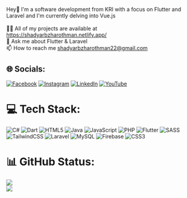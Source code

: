 Hey👋 I'm a software development from KRI with a focus on Flutter and Laravel and I'm currently delving into Vue.js<br><br>👨‍💻 All of my projects are available at https://shadyarbzharothman.netlify.app/<br>💬 Ask me about Flutter & Laravel<br>📫 How to reach me shadyarbzharothman22@gmail.com


## 🌐 Socials:
[![Facebook](https://img.shields.io/badge/Facebook-%231877F2.svg?logo=Facebook&logoColor=white)](https://facebook.com/ShadyarBzharOthman) [![Instagram](https://img.shields.io/badge/Instagram-%23E4405F.svg?logo=Instagram&logoColor=white)](https://instagram.com/shadyarbzharothman) [![LinkedIn](https://img.shields.io/badge/LinkedIn-%230077B5.svg?logo=linkedin&logoColor=white)](https://linkedin.com/in/shadyarbzharothman) [![YouTube](https://img.shields.io/badge/YouTube-%23FF0000.svg?logo=YouTube&logoColor=white)](https://youtube.com/@techwithshadyar) 

# 💻 Tech Stack:
![C#](https://img.shields.io/badge/c%23-%23239120.svg?style=flat&logo=csharp&logoColor=white) ![Dart](https://img.shields.io/badge/dart-%230175C2.svg?style=flat&logo=dart&logoColor=white) ![HTML5](https://img.shields.io/badge/html5-%23E34F26.svg?style=flat&logo=html5&logoColor=white) ![Java](https://img.shields.io/badge/java-%23ED8B00.svg?style=flat&logo=openjdk&logoColor=white) ![JavaScript](https://img.shields.io/badge/javascript-%23323330.svg?style=flat&logo=javascript&logoColor=%23F7DF1E) ![PHP](https://img.shields.io/badge/php-%23777BB4.svg?style=flat&logo=php&logoColor=white) ![Flutter](https://img.shields.io/badge/Flutter-%2302569B.svg?style=flat&logo=Flutter&logoColor=white) ![SASS](https://img.shields.io/badge/SASS-hotpink.svg?style=flat&logo=SASS&logoColor=white) ![TailwindCSS](https://img.shields.io/badge/tailwindcss-%2338B2AC.svg?style=flat&logo=tailwind-css&logoColor=white) ![Laravel](https://img.shields.io/badge/laravel-%23FF2D20.svg?style=flat&logo=laravel&logoColor=white) ![MySQL](https://img.shields.io/badge/mysql-%2300000f.svg?style=flat&logo=mysql&logoColor=white) ![Firebase](https://img.shields.io/badge/Firebase-039BE5?style=flat&logo=Firebase&logoColor=white) ![CSS3](https://img.shields.io/badge/css3-%231572B6.svg?style=flat&logo=css3&logoColor=white)
# 📊 GitHub Status:
![](https://github-readme-stats.vercel.app/api?username=Shadyar-Bzhar-Othman&theme=dark&hide_border=false&include_all_commits=true&count_private=true)<br/>
![](https://github-readme-stats.vercel.app/api/top-langs/?username=Shadyar-Bzhar-Othman&theme=dark&hide_border=false&include_all_commits=true&count_private=true&layout=compact)
